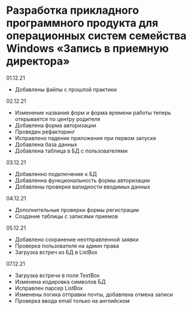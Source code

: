 # Разработка прикладного программного продукта для операционных систем семейства Windows «Запись в приемную директора»

01.12.21

- Добавлены файлы с прошлой практики

02.12.21

- Изменение названия форм и форма времени работы теперь открывается по центру родителя
- Добавлена форма авторизации
- Проведен рефакторинг
- Исправлено падение приложения при первом запуске
- Добавлена база данных
- Добавлена таблица в БД с пользователями

03.12.21

- Добавленно подключение к БД
- Добавленна функциональность формы авторизации
- Добавлены проверки валидности вводимых данных

04.12.21

- Дополнительные проверки формы регистрации
- Создание таблицы с записями приемов

05.12.21

- Добавлено сохранение неотправленной заявки
- Проверка пользователя на админ права
- Загрузка встреч из БД в ListBox

07.12.21

- Загрузка встречи в поля TextBox
- Изменена кодировка символов БД
- Исправлен парсер ListBox
- Изменены логика отправки почты, добавлена отмена записи
- Проверка ввода email только на английском
